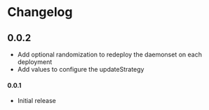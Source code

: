 # Changelog

## 0.0.2

- Add optional randomization to redeploy the daemonset on each deployment
- Add values to configure the updateStrategy

#### 0.0.1

- Initial release
